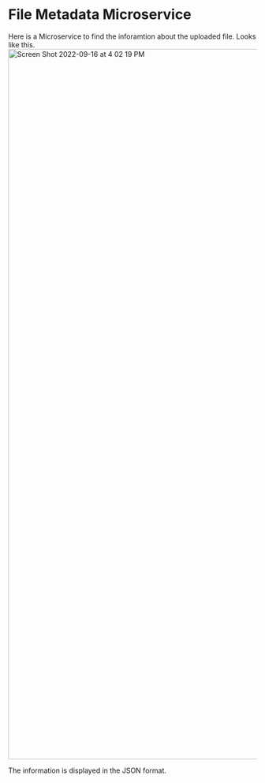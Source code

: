 # File Metadata Microservice

Here is a Microservice to find the inforamtion about the uploaded file. Looks like this. 
<img width="1440" alt="Screen Shot 2022-09-16 at 4 02 19 PM" src="https://user-images.githubusercontent.com/58389423/190828767-402724d6-c109-4195-ae9e-8b3330b0cb24.png">

The information is displayed in the JSON format.
